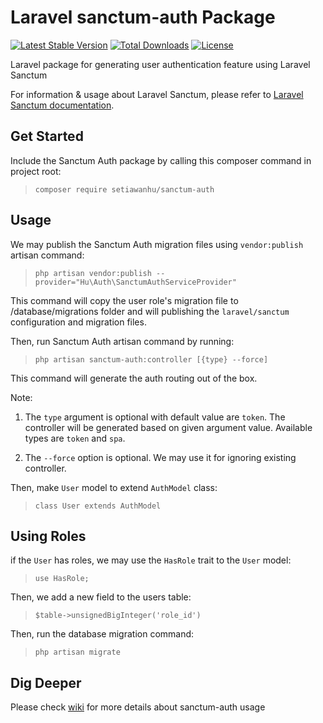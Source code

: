 # Laravel sanctum-auth Package
[![Latest Stable Version](https://poser.pugx.org/setiawanhu/sanctum-auth/v)](//packagist.org/packages/setiawanhu/sanctum-auth) [![Total Downloads](https://poser.pugx.org/setiawanhu/sanctum-auth/downloads)](//packagist.org/packages/setiawanhu/sanctum-auth) [![License](https://poser.pugx.org/setiawanhu/sanctum-auth/license)](//packagist.org/packages/setiawanhu/sanctum-auth) 

Laravel package for generating user authentication feature using Laravel Sanctum

For information & usage about Laravel Sanctum, please refer to [Laravel Sanctum documentation](https://laravel.com/docs/7.x/sanctum).

## Get Started

Include the Sanctum Auth package by calling this composer command in project root:

> `composer require setiawanhu/sanctum-auth`

## Usage

We may publish the Sanctum Auth migration files using `vendor:publish` artisan command:

> `php artisan vendor:publish --provider="Hu\Auth\SanctumAuthServiceProvider"` 

This command will copy the user role's migration file to /database/migrations folder and will publishing the `laravel/sanctum` configuration and migration files.

Then, run Sanctum Auth artisan command by running:

> `php artisan sanctum-auth:controller [{type} --force]`

This command will generate the auth routing out of the box.

Note:

1. The `type` argument is optional with default value are `token`. The controller will be generated based on given argument value. Available types are `token` and `spa`. 

2. The `--force` option is optional. We may use it for ignoring existing controller.

Then, make `User` model to extend `AuthModel` class:

> `class User extends AuthModel`

## Using Roles

if the `User` has roles, we may use the `HasRole` trait to the `User` model:

> `use HasRole;`

Then, we add a new field to the users table:

> `$table->unsignedBigInteger('role_id')` 

Then, run the database migration command:

> `php artisan migrate` 

## Dig Deeper

Please check [wiki](https://github.com/setiawanhu/sanctum-auth/wiki) for more details about sanctum-auth usage
